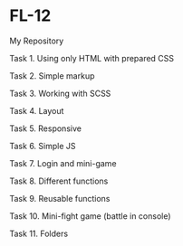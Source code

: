 # FL-12
My Repository

Task 1. Using only HTML with prepared CSS  

Task 2. Simple markup  

Task 3. Working with SCSS  

Task 4. Layout  

Task 5. Responsive  

Task 6. Simple JS  

Task 7. Login and mini-game  

Task 8. Different functions  

Task 9. Reusable functions  

Task 10. Mini-fight game (battle in console)  

Task 11. Folders
